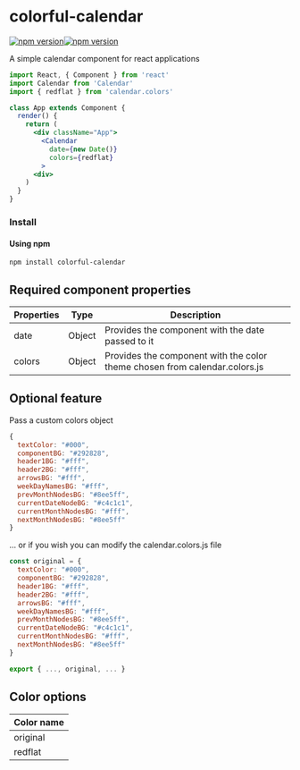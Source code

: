 # colorful-calendar

[![npm version](https://badge.fury.io/js/colorful-calendar.svg)](https://badge.fury.io/js/colorful-calendar)[![npm version](https://badge.fury.io/js/npm.svg)](https://badge.fury.io/js/npm)

A simple calendar component for react applications

```jsx
import React, { Component } from 'react'
import Calendar from 'Calendar'
import { redflat } from 'calendar.colors'

class App extends Component {
  render() {
    return (
      <div className="App">
        <Calendar
          date={new Date()}
          colors={redflat}
        >
      <div>
    )
  }
}
```

### Install

#### Using npm

```
npm install colorful-calendar
```

## Required component properties

Properties | Type | Description
------------ | ------------- | -------------
date | Object | Provides the component with the date passed to it
colors | Object | Provides the component with the color theme chosen from calendar.colors.js

## Optional feature
Pass a custom colors object

```js
{
  textColor: "#000",
  componentBG: "#292828",
  header1BG: "#fff",
  header2BG: "#fff",
  arrowsBG: "#fff",
  weekDayNamesBG: "#fff",
  prevMonthNodesBG: "#8ee5ff",
  currentDateNodeBG: "#c4c1c1",
  currentMonthNodesBG: "#fff",
  nextMonthNodesBG: "#8ee5ff"
}
```
... or if you wish you can modify the calendar.colors.js file

```js
const original = {
  textColor: "#000",
  componentBG: "#292828",
  header1BG: "#fff",
  header2BG: "#fff",
  arrowsBG: "#fff",
  weekDayNamesBG: "#fff",
  prevMonthNodesBG: "#8ee5ff",
  currentDateNodeBG: "#c4c1c1",
  currentMonthNodesBG: "#fff",
  nextMonthNodesBG: "#8ee5ff"
}

export { ..., original, ... }
```

## Color options

Color name |
---------- |
| original
| redflat


